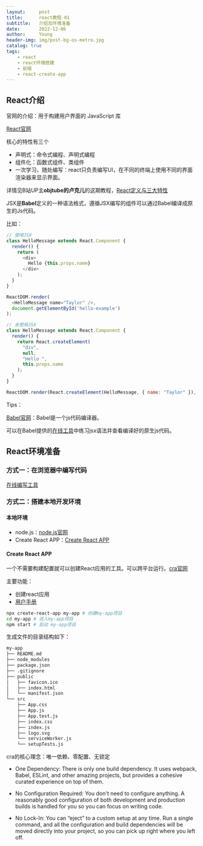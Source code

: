```yaml
---
layout:     post
title:      react教程-01
subtitle:   介绍及环境准备
date:       2022-12-06
author:     Young
header-img: img/post-bg-os-metro.jpg
catalog: true
tags:
    - react
    - react环境搭建
    - 前端
    - react-create-app
---
```


## React介绍

官网的介绍：用于构建用户界面的 JavaScript 库

[React官网](https://react.docschina.org/)

核心的特性有三个

- 声明式：命令式编程、声明式编程
- 组件化：函数式组件、类组件
- 一次学习，随处编写：react只负责编写UI，在不同的终端上使用不同的界面渲染器来显示界面。


详情见B站UP主**objtube的卢克儿**的这期教程，[React定义与三大特性](https://www.bilibili.com/video/BV1LV411m7cq?p=2&vd_source=7c9ff8e4ca55323959a4248d49bb1e01)


JSX是**Babel**定义的一种语法格式，遵循JSX编写的组件可以通过Babel编译成原生的Js代码。

比如：

```js
// 使用JSX
class HelloMessage extends React.Component {
  render() {
    return (
      <div>
        Hello {this.props.name}
      </div>
    );
  }
}

ReactDOM.render(
  <HelloMessage name="Taylor" />,
  document.getElementById('hello-example')
);
```

```js
// 未使用JSX
class HelloMessage extends React.Component {
  render() {
    return React.createElement(
      "div",
      null,
      "Hello ",
      this.props.name
    );
  }
}

ReactDOM.render(React.createElement(HelloMessage, { name: "Taylor" }), document.getElementById('hello-example'));

```
Tips：

[Babel官网](https://babeljs.io/)：Babel是一个js代码编译器。

可以在Babel提供的[在线工具](https://babeljs.io/repl/#?browsers=defaults%2C%20not%20ie%2011%2C%20not%20ie_mob%2011&build=&builtIns=false&corejs=3.21&spec=false&loose=false&code_lz=MYewdgzgLgBApgGzgWzmWBeGAeAFgRgD4AJRBEAGhgHcQAnBAEwEJsB6AwgbgChRJY_KAEMAlmDh0YWRiGABXVOgB0AczhQAokiVQAQgE8AkowAUPGDADkdECChWeASl4AlOMOBQAIgHkAssp0aIySpogoaFBUQmISdC48QA&debug=false&forceAllTransforms=false&shippedProposals=false&circleciRepo=&evaluate=false&fileSize=false&timeTravel=false&sourceType=module&lineWrap=true&presets=react&prettier=false&targets=&version=7.20.6&externalPlugins=&assumptions=%7B%7D)中练习jsx语法并查看编译好的原生js代码。


## React环境准备

### 方式一：在浏览器中编写代码

[在线编写工具](https://codepen.io/gaearon/pen/oWWQNa?editors=0010)

### 方式二：搭建本地开发环境

#### 本地环境
- node.js：[node.js官网](https://nodejs.org/en/)
- Create React APP：[Create React APP](https://react.docschina.org/docs/create-a-new-react-app.html#create-react-app)

#### Create React APP

一个不需要构建配置就可以创建React应用的工具。可以跨平台运行。[cra官网](https://github.com/facebook/create-react-app)

主要功能：

- 创建react应用
- [用户手册](https://facebook.github.io/create-react-app/)

```bash
npx create-react-app my-app # 创建my-app项目
cd my-app # 进入my-app项目
npm start # 启动 my-app项目
```

生成文件的目录结构如下：
```bash
my-app
├── README.md
├── node_modules
├── package.json
├── .gitignore
├── public
│   ├── favicon.ico
│   ├── index.html
│   └── manifest.json
└── src
    ├── App.css
    ├── App.js
    ├── App.test.js
    ├── index.css
    ├── index.js
    ├── logo.svg
    └── serviceWorker.js
    └── setupTests.js

```

cra的核心理念：唯一依赖、零配置、无锁定

- One Dependency: There is only one build dependency. It uses webpack, Babel, ESLint, and other amazing projects, but provides a cohesive curated experience on top of them.

- No Configuration Required: You don't need to configure anything. A reasonably good configuration of both development and production builds is handled for you so you can focus on writing code.

- No Lock-In: You can “eject” to a custom setup at any time. Run a single command, and all the configuration and build dependencies will be moved directly into your project, so you can pick up right where you left off.




